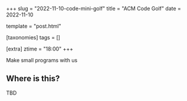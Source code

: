 +++
slug = "2022-11-10-code-mini-golf"
title = "ACM Code Golf"
date = 2022-11-10

template = "post.html"

[taxonomies]
tags = []

[extra]
ztime = "18:00"
+++

Make small programs with us

<!-- more -->

## Where is this?

TBD
